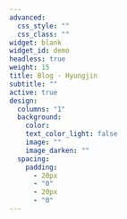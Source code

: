 ```yaml
---
advanced:
  css_style: ""
  css_class: ""
widget: blank
widget_id: demo
headless: true
weight: 15
title: Blog - Hyungjin
subtitle: ""
active: true
design:
  columns: "1"
  background:
    color: 
    text_color_light: false
    image: ""
    image_darken: ""
  spacing:
    padding:
      - 20px
      - "0"
      - 20px
      - "0"
---
```

<!-- ## 📚 Welcome to my Homepage -->

<!-- Hyungjin Chung is a **Ph.D. student @KAIST**, and a **Research intern @Google Research**. The motivation of his research is **"Making invisible, visible"**. Mostly, He works on solving **inverse problems** arising in computational imaging through **generative modeling**, especially **diffusion models**. -->